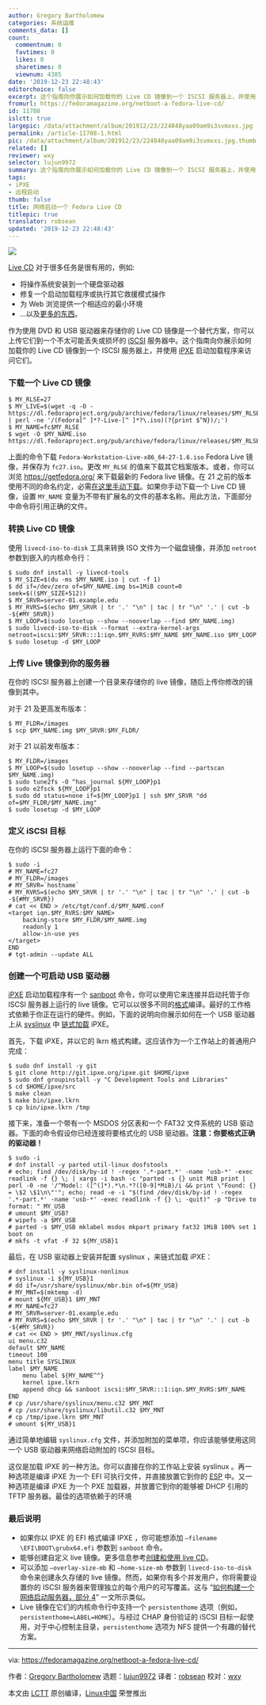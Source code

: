 ```yaml
---
author: Gregory Bartholomew
categories: 系统运维
comments_data: []
count:
  commentnum: 0
  favtimes: 0
  likes: 0
  sharetimes: 0
  viewnum: 4385
date: '2019-12-23 22:48:43'
editorchoice: false
excerpt: 这个指南向你展示如何加载你的 Live CD 镜像到一个 ISCSI 服务器上，并使用 iPXE 启动加载程序来访问它们。
fromurl: https://fedoramagazine.org/netboot-a-fedora-live-cd/
id: 11708
islctt: true
largepic: /data/attachment/album/201912/23/224848yaa09am9i3svmxxs.jpg
permalink: /article-11708-1.html
pic: /data/attachment/album/201912/23/224848yaa09am9i3svmxxs.jpg.thumb.jpg
related: []
reviewer: wxy
selector: lujun9972
summary: 这个指南向你展示如何加载你的 Live CD 镜像到一个 ISCSI 服务器上，并使用 iPXE 启动加载程序来访问它们。
tags:
- iPXE
- 远程启动
thumb: false
title: 网络启动一个 Fedora Live CD
titlepic: true
translator: robsean
updated: '2019-12-23 22:48:43'
---
```


![](/data/attachment/album/201912/23/224848yaa09am9i3svmxxs.jpg)


[Live CD](https://en.wikipedia.org/wiki/Live_CD) 对于很多任务是很有用的，例如:


* 将操作系统安装到一个硬盘驱动器
* 修复一个启动加载程序或执行其它救援模式操作
* 为 Web 浏览提供一个相适应的最小环境
* …以及[更多的东西](https://en.wikipedia.org/wiki/Live_CD#Uses)。


作为使用 DVD 和 USB 驱动器来存储你的 Live CD 镜像是一个替代方案，你可以上传它们到一个不太可能丢失或损坏的 [iSCSI](https://en.wikipedia.org/wiki/ISCSI) 服务器中。这个指南向你展示如何加载你的 Live CD 镜像到一个 ISCSI 服务器上，并使用 [iPXE](https://ipxe.org/) 启动加载程序来访问它们。


### 下载一个 Live CD 镜像



```
$ MY_RLSE=27
$ MY_LIVE=$(wget -q -O - https://dl.fedoraproject.org/pub/archive/fedora/linux/releases/$MY_RLSE/Workstation/x86_64/iso | perl -ne '/(Fedora[^ ]*?-Live-[^ ]*?\.iso)(?{print $^N})/;')
$ MY_NAME=fc$MY_RLSE 
$ wget -O $MY_NAME.iso https://dl.fedoraproject.org/pub/archive/fedora/linux/releases/$MY_RLSE/Workstation/x86_64/iso/$MY_LIVE
```

上面的命令下载 `Fedora-Workstation-Live-x86_64-27-1.6.iso` Fedora Live 镜像，并保存为 `fc27.iso`。更改 `MY_RLSE` 的值来下载其它档案版本。或者，你可以浏览 <https://getfedora.org/> 来下载最新的 Fedora live 镜像。在 21 之前的版本使用不同的命名约定，必需[在这里手动下载](https://dl.fedoraproject.org/pub/archive/fedora/linux/releases/https://dl.fedoraproject.org/pub/archive/fedora/linux/releases/)。如果你手动下载一个 Live CD 镜像，设置 `MY_NAME` 变量为不带有扩展名的文件的基本名称。用此方法，下面部分中命令将引用正确的文件。


### 转换 Live CD 镜像


使用 `livecd-iso-to-disk` 工具来转换 ISO 文件为一个磁盘镜像，并添加 `netroot` 参数到嵌入的内核命令行：



```
$ sudo dnf install -y livecd-tools
$ MY_SIZE=$(du -ms $MY_NAME.iso | cut -f 1)
$ dd if=/dev/zero of=$MY_NAME.img bs=1MiB count=0 seek=$(($MY_SIZE+512)) 
$ MY_SRVR=server-01.example.edu 
$ MY_RVRS=$(echo $MY_SRVR | tr '.' "\n" | tac | tr "\n" '.' | cut -b -${#MY_SRVR}) 
$ MY_LOOP=$(sudo losetup --show --nooverlap --find $MY_NAME.img) 
$ sudo livecd-iso-to-disk --format --extra-kernel-args netroot=iscsi:$MY_SRVR:::1:iqn.$MY_RVRS:$MY_NAME $MY_NAME.iso $MY_LOOP 
$ sudo losetup -d $MY_LOOP
```

### 上传 Live 镜像到你的服务器


在你的 ISCSI 服务器上创建一个目录来存储你的 live 镜像，随后上传你修改的镜像到其中。


对于 21 及更高发布版本：



```
$ MY_FLDR=/images 
$ scp $MY_NAME.img $MY_SRVR:$MY_FLDR/
```

对于 21 以前发布版本：



```
$ MY_FLDR=/images 
$ MY_LOOP=$(sudo losetup --show --nooverlap --find --partscan $MY_NAME.img) 
$ sudo tune2fs -O ^has_journal ${MY_LOOP}p1 
$ sudo e2fsck ${MY_LOOP}p1 
$ sudo dd status=none if=${MY_LOOP}p1 | ssh $MY_SRVR "dd of=$MY_FLDR/$MY_NAME.img" 
$ sudo losetup -d $MY_LOOP
```

### 定义 iSCSI 目标


在你的 iSCSI 服务器上运行下面的命令：



```
$ sudo -i 
# MY_NAME=fc27 
# MY_FLDR=/images 
# MY_SRVR=`hostname` 
# MY_RVRS=$(echo $MY_SRVR | tr '.' "\n" | tac | tr "\n" '.' | cut -b -${#MY_SRVR}) 
# cat << END > /etc/tgt/conf.d/$MY_NAME.conf 
<target iqn.$MY_RVRS:$MY_NAME>
    backing-store $MY_FLDR/$MY_NAME.img
    readonly 1
    allow-in-use yes 
</target> 
END 
# tgt-admin --update ALL
```

### 创建一个可启动 USB 驱动器


[iPXE](https://ipxe.org/) 启动加载程序有一个 [sanboot](http://ipxe.org/cmd/sanboot/) 命令，你可以使用它来连接并启动托管于你 ISCSI 服务器上运行的 live 镜像。它可以以很多不同的[格式](https://ipxe.org/appnote/buildtargets#boot_type)编译。最好的工作格式依赖于你正在运行的硬件。例如，下面的说明向你展示如何在一个 USB 驱动器上从 [syslinux](https://www.syslinux.org/wiki/index.php?title=SYSLINUX) 中 [链式加载](https://en.wikipedia.org/wiki/Chain_loading) iPXE。


首先，下载 iPXE，并以它的 lkrn 格式构建。这应该作为一个工作站上的普通用户完成：



```
$ sudo dnf install -y git 
$ git clone http://git.ipxe.org/ipxe.git $HOME/ipxe 
$ sudo dnf groupinstall -y "C Development Tools and Libraries"
$ cd $HOME/ipxe/src 
$ make clean 
$ make bin/ipxe.lkrn 
$ cp bin/ipxe.lkrn /tmp
```

接下来，准备一个带有一个 MSDOS 分区表和一个 FAT32 文件系统的 USB 驱动器。下面的命令假设你已经连接将要格式化的 USB 驱动器。**注意：你要格式正确的驱动器！**



```
$ sudo -i 
# dnf install -y parted util-linux dosfstools 
# echo; find /dev/disk/by-id ! -regex '.*-part.*' -name 'usb-*' -exec readlink -f {} \; | xargs -i bash -c "parted -s {} unit MiB print | perl -0 -ne '/^Model: ([^(]*).*\n.*?([0-9]*MiB)/i && print \"Found: {} = \$2 \$1\n\"'"; echo; read -e -i "$(find /dev/disk/by-id ! -regex '.*-part.*' -name 'usb-*' -exec readlink -f {} \; -quit)" -p "Drive to format: " MY_USB
# umount $MY_USB? 
# wipefs -a $MY_USB 
# parted -s $MY_USB mklabel msdos mkpart primary fat32 1MiB 100% set 1 boot on 
# mkfs -t vfat -F 32 ${MY_USB}1
```

最后，在 USB 驱动器上安装并配置 syslinux ，来链式加载 iPXE：



```
# dnf install -y syslinux-nonlinux 
# syslinux -i ${MY_USB}1 
# dd if=/usr/share/syslinux/mbr.bin of=${MY_USB} 
# MY_MNT=$(mktemp -d) 
# mount ${MY_USB}1 $MY_MNT 
# MY_NAME=fc27 
# MY_SRVR=server-01.example.edu 
# MY_RVRS=$(echo $MY_SRVR | tr '.' "\n" | tac | tr "\n" '.' | cut -b -${#MY_SRVR}) 
# cat << END > $MY_MNT/syslinux.cfg
ui menu.c32
default $MY_NAME
timeout 100
menu title SYSLINUX
label $MY_NAME
    menu label ${MY_NAME^^}
    kernel ipxe.lkrn
    append dhcp && sanboot iscsi:$MY_SRVR:::1:iqn.$MY_RVRS:$MY_NAME
END 
# cp /usr/share/syslinux/menu.c32 $MY_MNT 
# cp /usr/share/syslinux/libutil.c32 $MY_MNT 
# cp /tmp/ipxe.lkrn $MY_MNT 
# umount ${MY_USB}1
```

通过简单地编辑 `syslinux.cfg` 文件，并添加附加的菜单项，你应该能够使用这同一个 USB 驱动器来网络启动附加的 ISCSI 目标。


这仅是加载 IPXE 的一种方法。你可以直接在你的工作站上安装 syslinux 。再一种选项是编译 iPXE 为一个 EFI 可执行文件，并直接放置它到你的 [ESP](https://en.wikipedia.org/wiki/EFI_system_partition) 中。又一种选项是编译 iPXE 为一个 PXE 加载器，并放置它到你的能够被 DHCP 引用的 TFTP 服务器。最佳的选项依赖于的环境


### 最后说明


* 如果你以 IPXE 的 EFI 格式编译 IPXE ，你可能想添加 `–filename \EFI\BOOT\grubx64.efi` 参数到 `sanboot` 命令。
* 能够创建自定义 live 镜像。更多信息参考[创建和使用 live CD](https://docs.fedoraproject.org/en-US/quick-docs/creating-and-using-a-live-installation-image/#proc_creating-and-using-live-cd)。
* 可以添加 `–overlay-size-mb` 和 `–home-size-mb` 参数到 `livecd-iso-to-disk` 命令来创建永久存储的 live 镜像。然而，如果你有多个并发用户，你将需要设置你的 ISCSI 服务器来管理独立的每个用户的可写覆盖。这与 “[如何构建一个网络启动服务器，部分 4](https://fedoramagazine.org/how-to-build-a-netboot-server-part-4/)” 一文所示类似。
* Live 镜像在它们的内核命令行中支持一个 `persistenthome` 选项（例如， `persistenthome=LABEL=HOME`）。与经过 CHAP 身份验证的 iSCSI 目标一起使用，对于中心控制主目录，`persistenthome` 选项为 NFS 提供一个有趣的替代方案。




---


via: <https://fedoramagazine.org/netboot-a-fedora-live-cd/>


作者：[Gregory Bartholomew](https://fedoramagazine.org/author/glb/) 选题：[lujun9972](https://github.com/lujun9972) 译者：[robsean](https://github.com/robsean) 校对：[wxy](https://github.com/wxys)


本文由 [LCTT](https://github.com/LCTT/TranslateProject) 原创编译，[Linux中国](https://linux.cn/) 荣誉推出